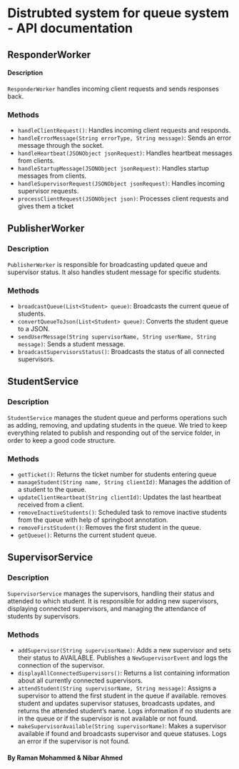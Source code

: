 # Distrubted system  for queue system - API documentation


## ResponderWorker

#### Description
`ResponderWorker` handles incoming client requests and sends responses back.

### Methods

- `handleClientRequest()`: Handles incoming client requests and responds.
- `handleErrorMessage(String errorType, String message)`: Sends an error message through the socket.
- `handleHeartbeat(JSONObject jsonRequest)`: Handles heartbeat messages from clients.
- `handleStartupMessage(JSONObject jsonRequest)`: Handles startup messages from clients.
- `handleSupervisorRequest(JSONObject jsonRequest)`: Handles incoming supervisor requests.
- `processClientRequest(JSONObject json)`: Processes client requests and gives them a ticket


## PublisherWorker

### Description
`PublisherWorker` is responsible for broadcasting updated queue and supervisor status. It also handles student message for specific students.

### Methods

- `broadcastQueue(List<Student> queue)`: Broadcasts the current queue of students.
- `convertQueueToJson(List<Student> queue)`: Converts the student queue to a JSON.
- `sendUserMessage(String supervisorName, String userName, String message)`: Sends a student message.
- `broadcastSupervisorsStatus()`: Broadcasts the status of all connected supervisors.

## StudentService

### Description
`StudentService` manages the student queue and performs operations such as adding, removing, and updating students in the queue. 
We tried to keep everything related to publish and responding out of the service folder, in order to keep a good code structure.

### Methods

- `getTicket()`: Returns the ticket number for students entering queue
- `manageStudent(String name, String clientId)`: Manages the addition of a student to the queue.
- `updateClientHeartbeat(String clientId)`: Updates the last heartbeat received from a client.
- `removeInactiveStudents()`: Scheduled task to remove inactive students from the queue with help of springboot annotation.
- `removeFirstStudent()`: Removes the first student in the queue.
- `getQueue()`: Returns the current student queue.

## SupervisorService

### Description
`SupervisorService` manages the supervisors, handling their status and attended to which student. It is responsible for adding new supervisors, displaying connected supervisors, and managing the attendance of students by supervisors.

### Methods

- `addSupervisor(String supervisorName)`: Adds a new supervisor and sets their status to AVAILABLE. Publishes a `NewSupervisorEvent` and logs the connection of the supervisor.
- `displayAllConnectedSupervisors()`: Returns a list containing information about all currently connected supervisors.
- `attendStudent(String supervisorName, String message)`: Assigns a supervisor to attend the first student in the queue if available. removes student and updates supervisor statuses, broadcasts updates, and returns the attended student’s name. Logs information if no students are in the queue or if the supervisor is not available or not found.
- `makeSupervisorAvailable(String supervisorName)`: Makes a supervisor available if found and broadcasts supervisor and queue statuses. Logs an error if the supervisor is not found.




#### By Raman Mohammed & Nibar Ahmed
